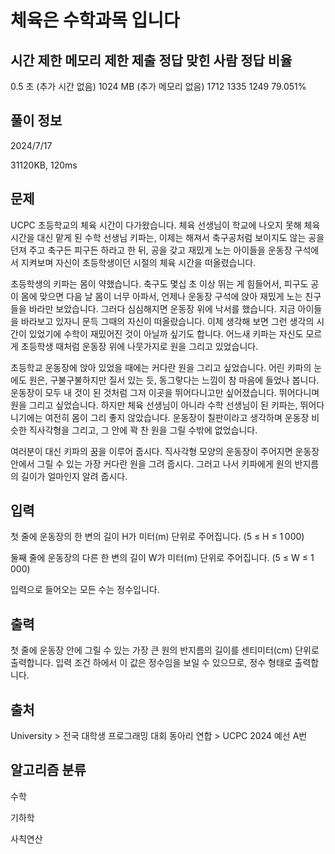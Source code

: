 # 체육은 수학과목 입니다 
 
## 시간 제한	메모리 제한	제출	정답	맞힌 사람	정답 비율
0.5 초 (추가 시간 없음)	1024 MB (추가 메모리 없음)	1712	1335	1249	79.051%

## 풀이 정보
2024/7/17

31120KB, 120ms

## 문제
UCPC 초등학교의 체육 시간이 다가왔습니다. 체육 선생님이 학교에 나오지 못해 체육 시간을 대신 맡게 된 수학 선생님 키파는, 이제는 해져서 축구공처럼 보이지도 않는 공을 던져 주고 축구든 피구든 하라고 한 뒤, 공을 갖고 재밌게 노는 아이들을 운동장 구석에서 지켜보며 자신이 초등학생이던 시절의 체육 시간을 떠올렸습니다.

초등학생의 키파는 몸이 약했습니다. 축구도 몇십 초 이상 뛰는 게 힘들어서, 피구도 공이 몸에 맞으면 다음 날 몸이 너무 아파서, 언제나 운동장 구석에 앉아 재밌게 노는 친구들을 바라만 보았습니다. 그러다 심심해지면 운동장 위에 낙서를 했습니다. 지금 아이들을 바라보고 있자니 문득 그때의 자신이 떠올랐습니다. 이제 생각해 보면 그런 생각의 시간이 있었기에 수학이 재밌어진 것이 아닐까 싶기도 합니다. 어느새 키파는 자신도 모르게 초등학생 때처럼 운동장 위에 나뭇가지로 원을 그리고 있었습니다.

초등학교 운동장에 앉아 있었을 때에는 커다란 원을 그리고 싶었습니다. 어린 키파의 눈에도 원은, 구불구불하지만 질서 있는 듯, 동그랗다는 느낌이 참 마음에 들었나 봅니다. 운동장이 모두 내 것이 된 것처럼 그저 이곳을 뛰어다니고만 싶어졌습니다. 뛰어다니며 원을 그리고 싶었습니다. 하지만 체육 선생님이 아니라 수학 선생님이 된 키파는, 뛰어다니기에는 여전히 몸이 그리 좋지 않았습니다. 운동장이 칠판이라고 생각하며 운동장 비슷한 직사각형을 그리고, 그 안에 꽉 찬 원을 그릴 수밖에 없었습니다.

여러분이 대신 키파의 꿈을 이루어 줍시다. 직사각형 모양의 운동장이 주어지면 운동장 안에서 그릴 수 있는 가장 커다란 원을 그려 줍시다. 그러고 나서 키파에게 원의 반지름의 길이가 얼마인지 알려 줍시다.

## 입력
첫 줄에 운동장의 한 변의 길이 H가 미터(m) 단위로 주어집니다. (5 ≤ H ≤ 1 000)

둘째 줄에 운동장의 다른 한 변의 길이 W가 미터(m) 단위로 주어집니다. (5 ≤ W ≤ 1 000)

입력으로 들어오는 모든 수는 정수입니다.

## 출력
첫 줄에 운동장 안에 그릴 수 있는 가장 큰 원의 반지름의 길이를 센티미터(cm) 단위로 출력합니다. 입력 조건 하에서 이 값은 정수임을 보일 수 있으므로, 정수 형태로 출력합니다.

## 출처
University > 전국 대학생 프로그래밍 대회 동아리 연합 > UCPC 2024 예선 A번

## 알고리즘 분류
수학

기하학

사칙연산
